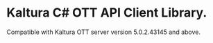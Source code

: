# Kaltura C# OTT API Client Library.
Compatible with Kaltura OTT server version 5.0.2.43145 and above.
